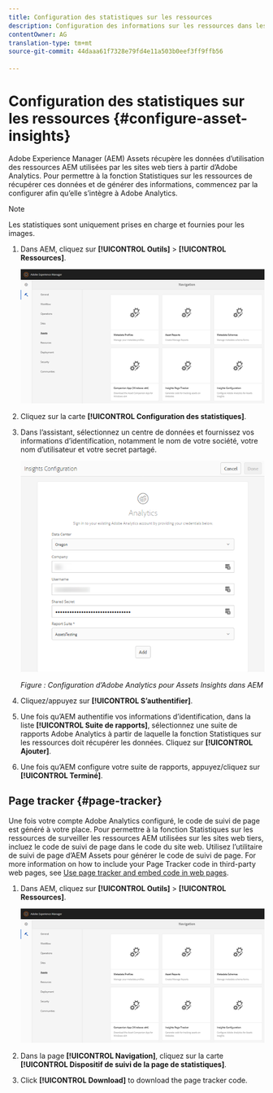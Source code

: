 ```yaml
---
title: Configuration des statistiques sur les ressources
description: Configuration des informations sur les ressources dans les ressources AEM.
contentOwner: AG
translation-type: tm+mt
source-git-commit: 44daaa61f7328e79fd4e11a503b0eef3ff9ffb56

---
```



# Configuration des statistiques sur les ressources {#configure-asset-insights}

Adobe Experience Manager (AEM) Assets récupère les données d’utilisation des ressources AEM utilisées par les sites web tiers à partir d’Adobe Analytics. Pour permettre à la fonction Statistiques sur les ressources de récupérer ces données et de générer des informations, commencez par la configurer afin qu’elle s’intègre à Adobe Analytics.

>[!NOTE]
>
>Les statistiques sont uniquement prises en charge et fournies pour les images.

1. Dans AEM, cliquez sur **[!UICONTROL Outils]** > **[!UICONTROL Ressources]**.

   ![chlimage_1-72](assets/chlimage_1-210.png)

1. Cliquez sur la carte **[!UICONTROL Configuration des statistiques]**.
1. Dans l’assistant, sélectionnez un centre de données et fournissez vos informations d’identification, notamment le nom de votre société, votre nom d’utilisateur et votre secret partagé.

   ![Configuration d’Adobe Analytics pour les statistiques sur les ressources dans AEM](assets/insights_config2.png)

   *Figure : Configuration d’Adobe Analytics pour Assets Insights dans AEM*

1. Cliquez/appuyez sur **[!UICONTROL S’authentifier]**.
1. Une fois qu’AEM authentifie vos informations d’identification, dans la liste **[!UICONTROL Suite de rapports]**, sélectionnez une suite de rapports Adobe Analytics à partir de laquelle la fonction Statistiques sur les ressources doit récupérer les données. Cliquez sur **[!UICONTROL Ajouter]**.
1. Une fois qu’AEM configure votre suite de rapports, appuyez/cliquez sur **[!UICONTROL Terminé]**.

## Page tracker {#page-tracker}

Une fois votre compte Adobe Analytics configuré, le code de suivi de page est généré à votre place. Pour permettre à la fonction Statistiques sur les ressources de surveiller les ressources AEM utilisées sur les sites web tiers, incluez le code de suivi de page dans le code du site web. Utilisez l’utilitaire de suivi de page d’AEM Assets pour générer le code de suivi de page. For more information on how to include your Page Tracker code in third-party web pages, see [Use page tracker and embed code in web pages](/help/assets/touch-ui-using-page-tracker.md).

1. Dans AEM, cliquez sur **[!UICONTROL Outils]** > **[!UICONTROL Ressources]**.

   ![chlimage_1-73](assets/chlimage_1-214.png)

1. Dans la page **[!UICONTROL Navigation]**, cliquez sur la carte **[!UICONTROL Dispositif de suivi de la page de statistiques]**.
1. Click **[!UICONTROL Download]** to download the page tracker code.
